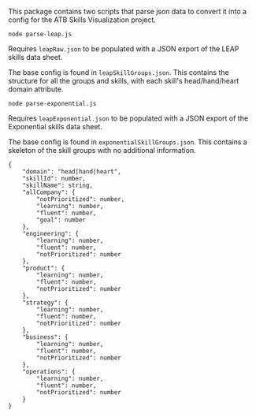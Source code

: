 This package contains two scripts that parse json data to convert it into a config for the ATB Skills Visualization project.

`node parse-leap.js`

Requires `leapRaw.json` to be populated with a JSON export of the LEAP skills data sheet.

The base config is found in `leapSkillGroups.json`. This contains the structure for all the groups and skills, with each skill's head/hand/heart domain attribute.

`node parse-exponential.js`

Requires `leapExponential.json` to be populated with a JSON export of the Exponential skills data sheet.

The base config is found in `exponentialSkillGroups.json`. This contains a skeleton of the skill groups with no additional information.

```
{
    "domain": "head|hand|heart",
    "skillId": number,
    "skillName": string,
    "allCompany": {
        "notPrioritized": number,
        "learning": number,
        "fluent": number,
        "goal": number
    },
    "engineering": {
        "learning": number,
        "fluent": number,
        "notPrioritized": number
    },
    "product": {
        "learning": number,
        "fluent": number,
        "notPrioritized": number
    },
    "strategy": {
        "learning": number,
        "fluent": number,
        "notPrioritized": number
    },
    "business": {
        "learning": number,
        "fluent": number,
        "notPrioritized": number
    },
    "operations": {
        "learning": number,
        "fluent": number,
        "notPrioritized": number
    }
}
```
